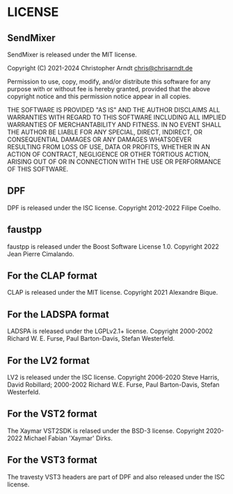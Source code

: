 # LICENSE

## SendMixer

SendMixer is released under the MIT license.

Copyright (C) 2021-2024 Christopher Arndt <chris@chrisarndt.de>

Permission to use, copy, modify, and/or distribute this software for any
purpose with or without fee is hereby granted, provided that the above
copyright notice and this permission notice appear in all copies.

THE SOFTWARE IS PROVIDED "AS IS" AND THE AUTHOR DISCLAIMS ALL WARRANTIES WITH
REGARD TO THIS SOFTWARE INCLUDING ALL IMPLIED WARRANTIES OF MERCHANTABILITY AND
FITNESS. IN NO EVENT SHALL THE AUTHOR BE LIABLE FOR ANY SPECIAL, DIRECT,
INDIRECT, OR CONSEQUENTIAL DAMAGES OR ANY DAMAGES WHATSOEVER RESULTING FROM
LOSS OF USE, DATA OR PROFITS, WHETHER IN AN ACTION OF CONTRACT, NEGLIGENCE OR
OTHER TORTIOUS ACTION, ARISING OUT OF OR IN CONNECTION WITH THE USE OR
PERFORMANCE OF THIS SOFTWARE.


## DPF

DPF is released under the ISC license. Copyright 2012-2022 Filipe Coelho.


## faustpp

faustpp is released under the Boost Software License 1.0. Copyright 2022 Jean
Pierre Cimalando.


## For the CLAP format

CLAP is released under the MIT license. Copyright 2021 Alexandre Bique.


## For the LADSPA format

LADSPA is released under the LGPLv2.1+ license. Copyright 2000-2002 Richard W.
E. Furse, Paul Barton-Davis, Stefan Westerfeld.


## For the LV2 format

LV2 is released under the ISC license. Copyright 2006-2020 Steve Harris, David
Robillard; 2000-2002 Richard W.E. Furse, Paul Barton-Davis, Stefan Westerfeld.


## For the VST2 format

The Xaymar VST2SDK is relased under the BSD-3 license. Copyright 2020-2022
Michael Fabian 'Xaymar' Dirks.


## For the VST3 format

The travesty VST3 headers are part of DPF and also released under the ISC
license.
